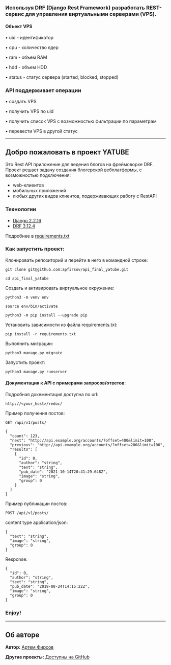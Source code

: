 ### Используя DRF (Django Rest Framework) разработать REST-сервис для управления виртуальными серверами (VPS).

#### Объект VPS

• uid - идентификатор

• cpu - количество ядер

• ram - объем RAM

• hdd - объем HDD

• status - статус сервера (started, blocked, stopped)

### API поддерживает операции

• создать VPS

• получить VPS по uid

• получить список VPS с возможностью фильтрации по параметрам

• перевести VPS в другой статус

----
## Добро пожаловать в проект YATUBE
Это Rest API приложение для ведения блогов на фреймоворке DRF.
Проект решает задачу создания блогерской вебплатформы, с возможностью подключения:
- web-клиентов
- мобильных приложений
- любых других видов клиентов, подерживающих работу с RestAPI 

### Технологии
- [Django 2.2.16](https://docs.djangoproject.com/en/4.0/releases/2.2.16/)
- [DRF 3.12.4](https://www.django-rest-framework.org/community/release-notes/)

Подробнее в [requirements.txt](https://github.com/apfirsov/api_final_yatube/blob/master/requirements.txt)

### Как запустить проект:

Клонировать репозиторий и перейти в него в командной строке:

```
git clone git@github.com:apfirsov/api_final_yatube.git
```

```
cd api_final_yatube
```

Cоздать и активировать виртуальное окружение:

```
python3 -m venv env
```

```
source env/bin/activate
```

```
python3 -m pip install --upgrade pip
```

Установить зависимости из файла requirements.txt:

```
pip install -r requirements.txt
```

Выполнить миграции:

```
python3 manage.py migrate
```

Запустить проект:

```
python3 manage.py runserver
```

#### Документация к API с примерами запросов/ответов:

Подробная докeментация доступна по url:
```
http://<your_host>/redoc/
```

Пример получения постов:
```
GET /api/v1/posts/
```
```
{
  "count": 123,
  "next": "http://api.example.org/accounts/?offset=400&limit=100",
  "previous": "http://api.example.org/accounts/?offset=200&limit=100",
  "results": [
    {
      "id": 0,
      "author": "string",
      "text": "string",
      "pub_date": "2021-10-14T20:41:29.648Z",
      "image": "string",
      "group": 0
    }
  ]
}
```
Пример публикации постов:
```
POST /api/v1/posts/
```

content type application/json:
```
{
  "text": "string",
  "image": "string",
  "group": 0
}
```
Response:
```
{
  "id": 0,
  "author": "string",
  "text": "string",
  "pub_date": "2019-08-24T14:15:22Z",
  "image": "string",
  "group": 0
}
```
### Enjoy!

****
##  Об авторе
**Автор:** [Артем Фирсов](https://github.com/apfirsov)

**Другие проекты:** [Доступны на GitHub](https://github.com/apfirsov)